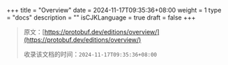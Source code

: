 +++
title = "Overview"
date = 2024-11-17T09:35:36+08:00
weight = 1
type = "docs"
description = ""
isCJKLanguage = true
draft = false
+++

> 原文：[https://protobuf.dev/editions/overview/](https://protobuf.dev/editions/overview/)
>
> 收录该文档的时间：`2024-11-17T09:35:36+08:00`
